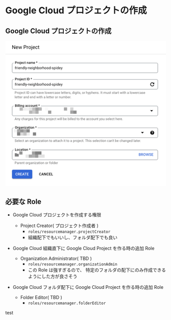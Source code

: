 # Google Cloud プロジェクトの作成


## Google Cloud プロジェクトの作成

![](./_img/01.png)

## 必要な Role

+ Google Cloud プロジェクトを作成する権限
  + Project Creator( プロジェクト作成者 )
    + `roles/resourcemanager.projectCreator`
    + 組織配下でもいいし、フォルダ配下でも良い







+ Google Cloud 組織直下に Google Cloud Project を作る時の追加 Role
  + Organization Administrator( TBD )
    + `roles/resourcemanager.organizationAdmin`
    + この Role は強すぎるので、 特定のフォルダの配下にのみ作成できるようにした方が良さそう
+ Google Cloud フォルダ配下に Google Cloud Project を作る時の追加 Role
  + Folder Editor( TBD )
    + `roles/resourcemanager.folderEditor`




















test
